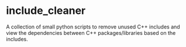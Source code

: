 # include_cleaner
A collection of small python scripts to remove unused C++ includes and view the dependencies between C++ packages/libraries based on the includes.
